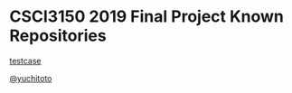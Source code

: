 # CSCI3150 2019 Final Project Known Repositories
[testcase](https://github.com/yuchitoto/CSCI3150-2019-proj-unofficial-testcase)

[@yuchitoto](https://github.com/yuchitoto/CSCI3150-proj)
